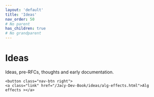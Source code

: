 ```yaml
---
layout: 'default'
title: 'Ideas'
nav_order: 50
# No parent
has_children: true
# No grandparent
---
```


# Ideas

Ideas, pre-RFCs, thoughts and early documentation.
<div class="nav-btn-block">
    
    <button class="nav-btn right">
    <a class="link" href="/Jacy-Dev-Book/ideas/alg-effects.html">Alg effects ></a>
</button>

</div>
